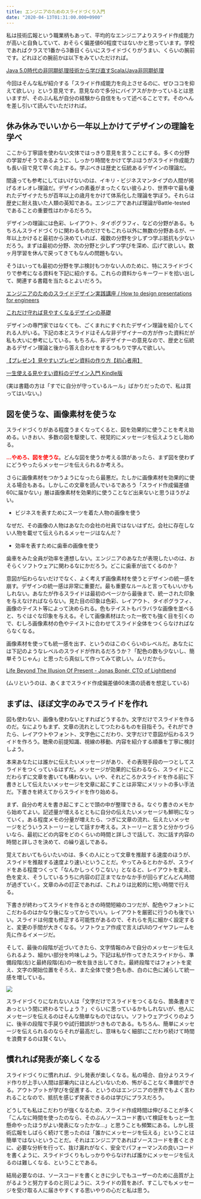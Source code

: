 ```yaml
---
title: エンジニアのためのスライドづくり入門
date: "2020-04-13T01:31:00.000+0900"
---
```


私は技術広報という職業柄もあって、平均的なエンジニアよりスライド作成能力が高いと自負していて、おそらく偏差値60程度ではないかと思っています。学校であればクラスで1番から3番目くらいにスライドづくりがうまい、くらいの腕前です。どれほどの腕前かは以下をみていただければ。

[Java 5.0時代の非同期処理技術から学び直すScala/Java非同期処理](https://speakerdeck.com/richardimaokajp/javafei-tong-qi-chu-li)

今回はそんな私が紹介する「スライド作成能力を向上させるのに、ぜひココを抑えて欲しい」という意見です。意見なので多分にバイアスがかかっているとは思いますが、そのぶん私が自分の経験から自信をもって述べることです。そのへんを差し引いて読んでいただければ。

## 休み休みでいいから一年以上かけてデザインの理論を学べ
ここから丁寧語を使わない文体ではっきり意見を言うことにする。多くの分野の学習がそうであるように、しっかり時間をかけて学ぶほうがスライド作成能力も長い目で見て早く向上する。学ぶべきは歴史と伝統あるデザインの理論だ。

間違っても参考にしてはいけないのは、イキリ・ビジネスマンタイプの人間が掲げるオレオレ理論だ。デザインの素養がまったくない彼らより、世界中で最も優れたデザイナたちが百年以上の歳月をかけて体系化した理論を学ぼう。それらは歴史に耐え抜いた人類の英知である。エンジニアであれば理論がBattle-testedであることの重要性はわかるだろう。

デザインの理論には色彩、レイアウト、タイポグラフィ、などの分野がある。もちろんスライドづくりに関わるものだけでもこれら以外に無数の分野あるが、一年以上かけると最初から決めていれば、複数の分野を少しずつ学ぶ抵抗も少ないだろう。まずは最初の分野、次の分野と少しずつ学びを深め、広げて欲しい。数ヶ月学習を休んで戻ってきてもなんの問題もない。

そうはいっても最初の分野を学ぶ検討もつかない人のために、特にスライドづくりで参考になる資料を下記に紹介する。これらの資料からキーワードを拾い出して、関連する書籍を当たるとよいだろう。

[エンジニアのためのスライドデザイン実践講座 / How to design presentations for engineers](https://speakerdeck.com/ken_c_lo/how-to-design-presentations-for-engineers)

[これだけ守れば見やすくなるデザインの基礎](https://speakerdeck.com/kinakobooster/koredakeshou-rebajian-yasukunarudezainfalseji-chu)

デザインの専門家ではなくても、ごくまれにすぐれたデザイン理論を紹介してくれる人がいる。下記の本とスライドはそんな非デザイナーの方が作った資料だが私も大いに参考にしている。もちろん、非デザイナーの意見なので、歴史と伝統あるデザイン理論と後から答え合わせをするつもりで学んで欲しい。

[【プレゼン】見やすいプレゼン資料の作り方【初心者用】](https://www.slideshare.net/yutamorishige50/how-to-present-better)

[一生使える見やすい資料のデザイン入門 Kindle版](https://www.amazon.co.jp/gp/product/B01AT266XS)

(実は書籍の方は「すでに自分が守っているルール」ばかりだったので、私は買ってはいない。)

## 図を使うな、画像素材を使うな
スライドづくりがある程度うまくなってくると、図を効果的に使うことを考え始める。いきおい、多数の図を駆使して、視覚的にメッセージを伝えようとし始める。

<span style="color: #ff0000"><b>…やめろ、図を使うな</b></span>。どんな図を使うか考える頭があったら、まず図を使わずにどうやったらメッセージを伝えられるか考えろ。

さらに画像素材をつかうようになったら最悪だ。たしかに画像素材を効果的に使える場合もある。しかしこの文章を読んでいるであろう「スライド作成偏差値60に届かない」層は画像素材を効果的に使うことなど出来ないと思うほうがよい。

- ビジネスを表すためにスーツを着た人物の画像を使う

なぜだ、その画像の人物はあなたの会社の社員ではないはずだ。会社に存在しない人物を載せて伝えられるメッセージはなんだ？

- 効率を表すために歯車の画像を使う

歯車をみた全員が効率を連想しない。エンジニアのあなたが表現したいのは、おそらくソフトウェアに関わるなにかだろう。どこに歯車が出てくるのか？

意図が伝わらないだけでなく、よく考えず画像素材を使うとデザインの統一感を崩す。デザインの統一感は非常に重要だ。最も重要なルールと言ってもいいかもしれない。あなたが作るスライドは最初のページから最後まで、統一された印象を与えなければならない。見た目の印象は色彩、レイアウト、タイポグラフィ、画像のテイスト等によって決められる。色もテイストもバラバラな画像を並べると、ちぐはぐな印象を与える。そして画像素材はたった一枚でも強く目を引くので、むしろ画像素材の色やテイストに合わせてスライド全体をつくらなければならなくなる。

画像素材を使っても統一感を出す、というのはこのくらいのレベルだ。あなたには下記のようなレベルのスライドが作れるだろうか？「配色の数も少ないし、簡単そうじゃん」と思ったら真似して作ってみて欲しい。ムリだから。

[Life Beyond The Illusion Of Present - Jonas Bonér, CTO of Lightbend](https://speakerdeck.com/jboner/life-beyond-the-illusion-of-present)

(ムリというのは、あくまでスライド作成偏差値60未満の読者を想定している)

## まずは、ほぼ文字のみでスライドを作れ

図も使わない、画像も使わないとすればどうするか。文字だけでスライドを作るのだ。なによりもまず、文章の流れとしてつたわるものを目指そう。それができたら、レイアウトやフォント、文字色にこだわり、文字だけで意図が伝わるスライドを作ろう。聴衆の前提知識、視線の移動、内容を紹介する順番を丁寧に検討しよう。

本来あなたには誰かに伝えたいメッセージがあり、その表現手段の一つとしてスライドをつくっているはずだ。メッセージが効果的に伝わるなら、スライドにこだわらずに文章を書いても構わない。いや、それどころかスライドを作る前に下書きとして伝えたいメッセージを文章に起こすことは非常にメリットの多い手法だ。下書きを終えてからスライドを作り始める。

まず、自分の考えを書き起こすことで頭の中が整理できる。なぐり書きのメモから始めてよい。記述量が増えるとともに自分の伝えたいメッセージも鮮明になっていく。ある程度メモの分量が増えたら、つぎに文章の流れ、伝えたいメッセージをどういうストーリーとして話すか考える。ストーリーと言うと分かりづらいなら、最初にどの内容をどのくらいの時間と詳しさで話して、次に話す内容の時間と詳しさを決めて、の繰り返しである。

覚えておいてもらいたいのは、多くの人にとって文章を推敲する速度のほうが、スライドを推敲する速度より速いということだ。やってみるとわかるが、スライドをある程度つくって「なんかしっくりこない」となると、レイアウトを変え、色を変え、そうしているうちに内容の訂正までなかなか手が回らずどんどん時間が過ぎていく。文章のみの訂正であれば、これよりは比較的に短い時間で行える。

下書きが終わってスライドを作るときの時間短縮のコツだが、配色やフォントにこだわるのはかなり後になってからでいい。レイアウトを厳密に行うのも後でいい。スライドは何度も修正する可能性があるので、それらを先に細かく設定すると、変更の手間が大きくなる。ソフトウェア作成で言えばUIのワイヤフレームを先に作るイメージだ。

そして、最後の段階が近づいてきたら、文字情報のみで自分のメッセージを伝えられるよう、細かい部分を吟味しよう。下記は私が作ってきたスライドから、準備段階(左)と最終段階(右)の一枚を抜き出してきた。最終段階ではフォントを変え、文字の開始位置をそろえ、また全体で使う色も赤、白のに色に減らして統一感を増している。

![](/images/20200413/20200413054420.png)

スライドづくりになれない人は「文字だけでスライドをつくるなら、箇条書きであっという間に終わるでしょう？」ぐらいに思っているかもしれないが、他人にメッセージを伝えるのはそんな簡単なものではない。ソフトウェアづくりのように、後半の段階で手戻りや試行錯誤がつきものである。もちろん、簡単にメッセージを伝えられるのならそれが最高だし、意味もなく細部にこだわり続けて時間を浪費するのは賢くない。

## 慣れれば発表が楽しくなる

スライドづくりに慣れれば、少し発表が楽しくなる。私の場合、自分よりスライド作りが上手い人間は部署内にほとんどいないため、怖がることなく準備ができる。アウトプットが学びを促進する、というのはエンジニアの世界でもよく言われることなので、抵抗を感じず発表できるのは学びにプラスだろう。

どうしても私はこだわりが強くなるため、スライド作成時間は伸びることが多く「こんなに時間を使ったのなら、そのぶんソースコード書いて検証をもっと一生懸命やったほうがよい発表になったかな…」と思うことも頻繁にある。しかし技術広報をしばらく続けて思ったのは「誰かにメッセージを伝える」ということは簡単ではないということだ。それはエンジニアであればソースコードを書くときに、必要な分析を行って、抜け漏れがなく、安全でパフォーマンスの良いコードを書くように、スライドづくりもしっかりやらなければ誰かにメッセージを伝えるのは難しくなる、ということである。

結局必要なのは、ソースコードを書くときに少しでもユーザーのために品質が上がるようと努力するのと同じように、スライドの質をあげ、すこしでもメッセージを受け取る人に届きやすくする思いやりの心だと私は思う。
